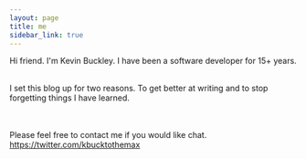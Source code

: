 ```yaml
---
layout: page
title: me
sidebar_link: true
---
```


<p class="message">
  Hi friend.  I'm Kevin Buckley.  I have been a software developer for 15+ years.
  <br><br>
  
  I set this blog up for two reasons.  To get better at writing and to stop forgetting things I have learned.  
  
  <br><br>Please feel free to contact me if you would like chat.   <a href="https://twitter.com/kbucktothemax"> https://twitter.com/kbucktothemax </a>
</p>
